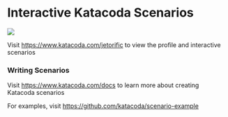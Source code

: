 # Interactive Katacoda Scenarios

[![](http://shields.katacoda.com/katacoda/jetorific/count.svg)](https://www.katacoda.com/jetorific "Get your profile on Katacoda.com")

Visit https://www.katacoda.com/jetorific to view the profile and interactive scenarios

### Writing Scenarios
Visit https://www.katacoda.com/docs to learn more about creating Katacoda scenarios

For examples, visit https://github.com/katacoda/scenario-example
